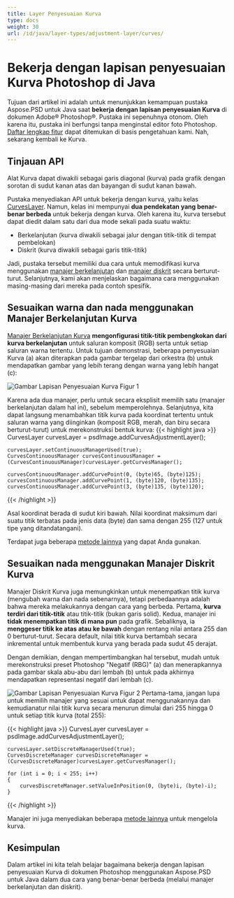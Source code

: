 ```yaml
---
title: Layer Penyesuaian Kurva
type: docs
weight: 30
url: /id/java/layer-types/adjustment-layer/curves/
---
```


# Bekerja dengan lapisan penyesuaian Kurva Photoshop di Java

Tujuan dari artikel ini adalah untuk menunjukkan kemampuan pustaka Aspose.PSD untuk Java saat **bekerja dengan lapisan penyesuaian Kurva** di dokumen Adobe® Photoshop®. Pustaka ini sepenuhnya otonom. Oleh karena itu, pustaka ini berfungsi tanpa menginstal editor foto Photoshop. [Daftar lengkap fitur](https://docs.aspose.com/psd/java/features/) dapat ditemukan di basis pengetahuan kami. Nah, sekarang kembali ke Kurva.

## Tinjauan API

Alat Kurva dapat diwakili sebagai garis diagonal (kurva) pada grafik dengan sorotan di sudut kanan atas dan bayangan di sudut kanan bawah.

Pustaka menyediakan API untuk bekerja dengan kurva, yaitu kelas [CurvesLayer](https://reference.aspose.com/psd/java/com.aspose.psd.fileformats.psd.layers.adjustmentlayers/CurvesLayer). Namun, kelas ini mempunyai **dua pendekatan yang benar-benar berbeda** untuk bekerja dengan kurva. Oleh karena itu, kurva tersebut dapat diedit dalam satu dari dua mode sekali pada suatu waktu:

- Berkelanjutan (kurva diwakili sebagai jalur dengan titik-titik di tempat pembelokan)
- Diskrit (kurva diwakili sebagai garis titik-titik)

Jadi, pustaka tersebut memiliki dua cara untuk memodifikasi kurva menggunakan [manajer berkelanjutan](https://reference.aspose.com/psd/java/com.aspose.psd.fileformats.psd.layers.layerresources/curvescontinuousmanager) dan [manajer diskrit](https://reference.aspose.com/psd/java/com.aspose.psd.fileformats.psd.layers.layerresources/CurvesDiscreteManager) secara berturut-turut. Selanjutnya, kami akan menjelaskan bagaimana cara menggunakan masing-masing dari mereka pada contoh spesifik.

## Sesuaikan warna dan nada menggunakan Manajer Berkelanjutan Kurva

[Manajer Berkelanjutan Kurva](https://reference.aspose.com/psd/java/com.aspose.psd.fileformats.psd.layers.layerresources/CurvesContinuousManager) **mengonfigurasi titik-titik pembengkokan dari kurva berkelanjutan** untuk saluran komposit (RGB) serta untuk setiap saluran warna tertentu. Untuk tujuan demonstrasi, beberapa penyesuaian Kurva (a) akan diterapkan pada gambar tergelap dari orkestra (b) untuk mendapatkan gambar yang lebih terang dengan warna yang lebih hangat (c):

![Gambar Lapisan Penyesuaian Kurva Figur 1](kurves-psd-lapisan-penyesuaian-gambar-1.png)

Karena ada dua manajer, perlu untuk secara eksplisit memilih satu (manajer berkelanjutan dalam hal ini), sebelum memperolehnya. Selanjutnya, kita dapat langsung menambahkan titik kurva pada koordinat tertentu untuk saluran warna yang diinginkan (komposit RGB, merah, dan biru secara berturut-turut) untuk merekonstruksi bentuk kurva:
{{< highlight java >}}
    CurvesLayer curvesLayer = psdImage.addCurvesAdjustmentLayer();

    curvesLayer.setContinuousManagerUsed(true);
    CurvesContinuousManager curvesContinuousManager = (CurvesContinuousManager)curvesLayer.getCurvesManager();

    curvesContinuousManager.addCurvePoint(0, (byte)65, (byte)125);
    curvesContinuousManager.addCurvePoint(1, (byte)120, (byte)135);
    curvesContinuousManager.addCurvePoint(3, (byte)135, (byte)120);
{{< /highlight >}}

Asal koordinat berada di sudut kiri bawah. Nilai koordinat maksimum dari suatu titik terbatas pada jenis data (byte) dan sama dengan 255 (127 untuk tipe yang ditandatangani).

Terdapat juga beberapa [metode lainnya](https://reference.aspose.com/psd/java/com.aspose.psd.fileformats.psd.layers.layerresources/CurvesContinuousManager) yang dapat Anda gunakan.

## Sesuaikan nada menggunakan Manajer Diskrit Kurva

Manajer Diskrit Kurva juga memungkinkan untuk menempatkan titik kurva (mengubah warna dan nada sebenarnya), tetapi perbedaannya adalah bahwa mereka melakukannya dengan cara yang berbeda. Pertama, **kurva terdiri dari titik-titik** atau titik-titik (bukan garis solid). Kedua, manajer ini **tidak menempatkan titik di mana pun** pada grafik. Sebaliknya, ia **menggeser titik ke atas atau ke bawah** dengan rentang nilai antara 255 dan 0 berturut-turut. Secara default, nilai titik kurva bertambah secara inkremental untuk membentuk kurva yang berada pada sudut 45 derajat.

Dengan demikian, dengan mempertimbangkan hal tersebut, mudah untuk merekonstruksi preset Photoshop &quot;Negatif (RBG)&quot; (a) dan menerapkannya pada gambar skala abu-abu dari lembah (b) untuk pada akhirnya mendapatkan representasi negatif dari lembah (c).

![Gambar Lapisan Penyesuaian Kurva Figur 2](kurves-psd-lapisan-penyesuaian-gambar-2.png) Pertama-tama, jangan lupa untuk memilih manajer yang sesuai untuk dapat menggunakannya dan kemudianatur nilai titik kurva secara menurun dimulai dari 255 hingga 0 untuk setiap titik kurva (total 255):

{{< highlight java >}}
    CurvesLayer curvesLayer = psdImage.addCurvesAdjustmentLayer();

    curvesLayer.setDiscreteManagerUsed(true);
    CurvesDiscreteManager curvesDiscreteManager = (CurvesDiscreteManager)curvesLayer.getCurvesManager();

    for (int i = 0; i < 255; i++)
    {
        curvesDiscreteManager.setValueInPosition(0, (byte)i, (byte)-i);
    }
{{< /highlight >}}

Manajer ini juga menyediakan beberapa [metode lainnya](https://reference.aspose.com/psd/java/com.aspose.psd.fileformats.psd.layers.layerresources/curvesdiscretemanager) untuk mengelola kurva.

## Kesimpulan

Dalam artikel ini kita telah belajar bagaimana bekerja dengan lapisan penyesuaian Kurva di dokumen Photoshop menggunakan Aspose.PSD untuk Java dalam dua cara yang benar-benar berbeda (melalui manajer berkelanjutan dan diskrit).
